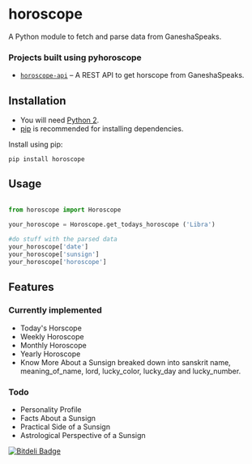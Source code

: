 # horoscope

A Python module to fetch and parse data from GaneshaSpeaks.

### Projects built using pyhoroscope
* [`horoscope-api`](https://github.com/tapasweni-pathak/horoscope-api) – A REST API to get horscope from GaneshaSpeaks.


## Installation
* You will need [Python 2](https://www.python.org/download/). 
* [pip](http://pip.readthedocs.org/en/latest/installing.html) is recommended for installing dependencies.

Install using pip:

    pip install horoscope

## Usage

```python

from horoscope import Horoscope

your_horoscope = Horoscope.get_todays_horoscope ('Libra')
    
#do stuff with the parsed data
your_horoscope['date']
your_horoscope['sunsign']
your_horoscope['horoscope']

```

## Features
### Currently implemented
* Today's Horscope 
* Weekly Horoscope
* Monthly Horoscope
* Yearly Horoscope
* Know More About a Sunsign
    breaked down into  sanskrit name, meaning_of_name, lord, lucky_color, lucky_day and lucky_number.


### Todo
* Personality Profile 
* Facts About a Sunsign
* Practical Side of a Sunsign
* Astrological Perspective of a Sunsign

[![Bitdeli Badge](https://d2weczhvl823v0.cloudfront.net/tapasweni-pathak/pyhoroscope/trend.png)](https://bitdeli.com/free "Bitdeli Badge")



